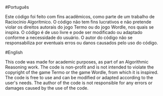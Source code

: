 #Português 

Este código foi feito com fins acadêmicos, como parte de um trabalho de Raciocínio Algorítmico. O código não tem fins lucrativos e não pretende violar os direitos autorais do jogo Termo ou do jogo Wordle, nos quais se inspira. O código é de uso livre e pode ser modificado ou adaptado conforme a necessidade do usuário. O autor do código não se responsabiliza por eventuais erros ou danos causados pelo uso do código.


#English

This code was made for academic purposes, as part of an Algorithmic Reasoning work. The code is non-profit and is not intended to violate the copyright of the game Termo or the game Wordle, from which it is inspired. The code is free to use and can be modified or adapted according to the user's needs. The author of the code is not responsible for any errors or damages caused by the use of the code.


